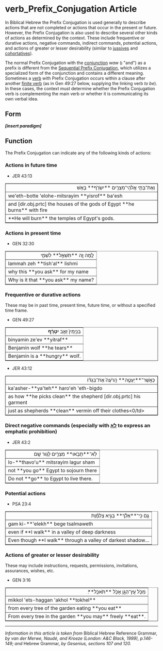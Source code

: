 # verb_Prefix_Conjugation Article
In Biblical Hebrew the Prefix Conjugation is used generally to describe actions that are not completed or actions that occur in the present or future. However, the Prefix Conjugation is also used to describe several other kinds of actions as determined by the context. These include frequentive or durative actions, negative commands, indirect commands, potential actions, and actions of greater or lesser desirability (similar to [jussives](https://git.door43.org/Door43/en-uhg/src/master/content/verb_jussive/02.md) and [cohortatives](https://git.door43.org/Door43/en-uhg/src/master/content/verb_cohortative/02.md)).

The normal Prefix Conjugation with the [conjunction](https://git.door43.org/Door43/en-uhg/src/master/content/conjunction/02.md#) *waw* (וְ "and") as a prefix is different from the [Sequential Prefix Conjugation](https://git.door43.org/Door43/en-uhg/src/master/content/verb_sequential_imperfect/02.md), which utilizes a specialized form of the conjunction and contains a different meaning. Sometimes a [verb](https://git.door43.org/Door43/en-uhg/src/master/content/verb/02.md) with Prefix Conjugation occurs within a clause after another [finite verb](https://git.door43.org/Door43/en-uhg/src/master/content/verb/02.md#finite-verbs) (as in Gen 49:27 below, supplying the linking verb *to be*). In these cases, the context must determine whether the Prefix Conjugation verb is complementing the main verb or whether it is communicating its own verbal idea.

## Form

***[insert paradigm]***

## Function

The Prefix Conjugation can indicate any of the following kinds of actions:

### Actions in future time

* JER 43:13
<table border="1" class="docutils">
<colgroup>
<col width="100%" />
</colgroup>
<tbody valign="top">
<tr class="row-odd" align="right"><td>וְאֶת־בָּתֵּ֥י אֱלֹהֵֽי־מִצְרַ֖יִם **יִשְׂרֹ֥ף** בָּאֵֽשׁ</td>
</tr>
<tr class="row-even"><td>we'eth-botte 'elohe-mitsrayim **yisrof** ba'esh</td>
</tr>
<tr class="row-odd"><td>and [dir.obj.prtc] the houses of the gods of Egypt **he burns** with fire</td>
</tr>
<tr class="row-even"><td>**He will burn** the temples of Egypt's gods.</td>
</tr>
</tbody>
</table>

### Actions in present time

* GEN 32:30
<table border="1" class="docutils">
<colgroup>
<col width="100%" />
</colgroup>
<tbody valign="top">
<tr class="row-odd" align="right"><td>לָ֥מָּה זֶּ֖ה **תִּשְׁאַ֣ל** לִשְׁמִ֑י</td>
</tr>
<tr class="row-even"><td>lammah zeh **tish'al** lishmi</td>
</tr>
<tr class="row-odd"><td>why this **you ask** for my name</td>
</tr>
<tr class="row-even"><td>Why is it that **you ask** my name?</td>
</tr>
</tbody>
</table>

### Frequentive or durative actions
These may be in past time, present time, future time, or without a specified time frame.

* GEN 49:27
<table border="1" class="docutils">
<colgroup>
<col width="100%" />
</colgroup>
<tbody valign="top">
<tr class="row-odd" align="right"><td>בִּנְיָמִין֙ זְאֵ֣ב <b>יִטְרָ֔ף</b></td>
</tr>
<tr class="row-even"><td>binyamin ze'ev **yitraf**</td>
</tr>
<tr class="row-odd"><td>Benjamin wolf **he tears**</td>
</tr>
<tr class="row-even"><td>Benjamin is a **hungry** wolf.</td>
</tr>
</tbody>
</table>

* JER 43:12
<table border="1" class="docutils">
<colgroup>
<col width="100%" />
</colgroup>
<tbody valign="top">
<tr class="row-odd" align="right"><td>כַּאֲשֶׁר־**יַעְטֶ֤ה** הָֽרֹעֶה֙ אֶת־בִּגְד֔וֹ</td>
</tr>
<tr class="row-even"><td>ka'asher-**ya'teh** haro'eh 'eth-bigdo</td>
</tr>
<tr class="row-odd"><td>as how **he picks clean** the shepherd [dir.obj.prtc] his garment</td>
</tr>
<tr class="row-even"><td>just as shepherds **clean** vermin off their clothes<0/td>
</tr>
</tbody>
</table>

### Direct negative commands (especially with [לֹא](https://git.door43.org/Door43/en-uhg/src/master/content/particle_negative/02.md#-1) to express an emphatic prohibition)

* JER 43:2
<table border="1" class="docutils">
<colgroup>
<col width="100%" />
</colgroup>
<tbody valign="top">
<tr class="row-odd" align="right"><td>לֹֽא־**תָבֹ֥אוּ** מִצְרַ֖יִם לָג֥וּר שָֽׁם</td>
</tr>
<tr class="row-even"><td>lo-**thavo'u** mitsrayim lagur sham</td>
</tr>
<tr class="row-odd"><td>not **you go** Egypt to sojourn there</td>
</tr>
<tr class="row-even"><td>Do not **go** to Egypt to live there.</td>
</tr>
</tbody>
</table>

### Potential actions

* PSA 23:4
<table border="1" class="docutils">
<colgroup>
<col width="100%" />
</colgroup>
<tbody valign="top">
<tr class="row-odd" align="right"><td>גַּ֤ם כִּֽי־**אֵלֵ֨ךְ** בְּגֵ֪יא צַלְמָ֡וֶת</td>
</tr>
<tr class="row-even"><td>gam ki-**'elekh** bege tsalmaweth</td>
</tr>
<tr class="row-odd"><td>even if **I walk** in a valley of deep darkness</td>
</tr>
<tr class="row-even"><td>Even though **I walk** through a valley of darkest shadow...</td>
</tr>
</tbody>
</table>

### Actions of greater or lesser desirability
These may include instructions, requests, permissions, invitations, assurances, wishes, etc. 
* GEN 3:16
<table border="1" class="docutils">
<colgroup>
<col width="100%" />
</colgroup>
<tbody valign="top">
<tr class="row-odd" align="right"><td>מִכֹּ֥ל עֵֽץ־הַגָּ֖ן אָכֹ֥ל **תֹּאכֵֽל**׃</td>
</tr>
<tr class="row-even"><td>mikkol 'ets-haggan 'akhol **tokhel**</td>
</tr>
<tr class="row-odd"><td>from every tree of the garden eating **you eat**</td>
</tr>
<tr class="row-even"><td>From every tree in the garden **you may** freely **eat**.</td>
</tr>
</tbody>
</table>


-----

*Information in this article is taken from* Biblical Hebrew Reference Grammar, *by van der Merwe, Naudé, and Kroeze (London: A&C Black, 1999), p.146-149; and* Hebrew Grammar, *by Gesenius, sections 107 and 120.*